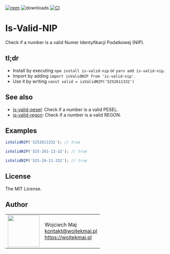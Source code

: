 [![npm](https://img.shields.io/npm/v/is-valid-nip.svg)](https://www.npmjs.com/package/is-valid-nip) ![downloads](https://img.shields.io/npm/dt/is-valid-nip.svg) [![CI](https://github.com/wojtekmaj/is-valid-nip/workflows/CI/badge.svg)](https://github.com/wojtekmaj/is-valid-nip/actions)

# Is-Valid-NIP

Check if a number is a valid Numer Identyfikacji Podatkowej (NIP).

## tl;dr

- Install by executing `npm install is-valid-nip` or `yarn add is-valid-nip`.
- Import by adding `import isValidNIP from 'is-valid-nip'`.
- Use it by writing `const valid = isValidNIP('5252611332')`

## See also

- [is-valid-pesel](https://github.com/wojtekmaj/is-valid-pesel): Check if a number is a valid PESEL.
- [is-valid-regon](https://github.com/wojtekmaj/is-valid-regon): Check if a number is a valid REGON.

## Examples

```ts
isValidNIP('5252611332'); // true

isValidNIP('525-261-13-32'); // true

isValidNIP('525-26-11-332'); // true
```

## License

The MIT License.

## Author

<table>
  <tr>
    <td>
      <img src="https://github.com/wojtekmaj.png?s=100" width="100">
    </td>
    <td>
      Wojciech Maj<br />
      <a href="mailto:kontakt@wojtekmaj.pl">kontakt@wojtekmaj.pl</a><br />
      <a href="https://wojtekmaj.pl">https://wojtekmaj.pl</a>
    </td>
  </tr>
</table>
